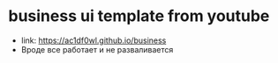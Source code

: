 # business ui template from youtube
- link: https://ac1df0wl.github.io/business
- Вроде все работает и не разваливается
